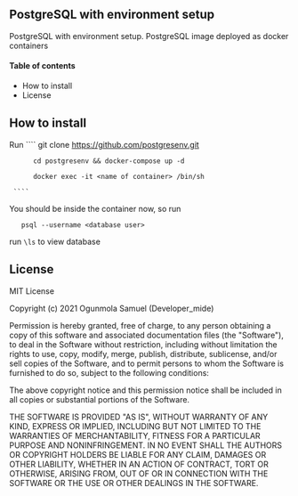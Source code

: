 ## PostgreSQL with environment setup ##
PostgreSQL with environment setup. PostgreSQL image deployed as docker containers


#### Table of contents ####
 - How to install 
 - License

## How to install ##

Run 
     ````
          git clone https://github.com/postgresenv.git

          cd postgresenv && docker-compose up -d

          docker exec -it <name of container> /bin/sh 
     
     ````

You should be inside the container now, so run 
   ```
      psql --username <database user>
   
   ````

run 
`\ls`
to view database


## License ##
MIT License

Copyright (c) 2021 Ogunmola Samuel (Developer_mide)

Permission is hereby granted, free of charge, to any person obtaining a copy
of this software and associated documentation files (the "Software"), to deal
in the Software without restriction, including without limitation the rights
to use, copy, modify, merge, publish, distribute, sublicense, and/or sell
copies of the Software, and to permit persons to whom the Software is
furnished to do so, subject to the following conditions:

The above copyright notice and this permission notice shall be included in all
copies or substantial portions of the Software.

THE SOFTWARE IS PROVIDED "AS IS", WITHOUT WARRANTY OF ANY KIND, EXPRESS OR
IMPLIED, INCLUDING BUT NOT LIMITED TO THE WARRANTIES OF MERCHANTABILITY,
FITNESS FOR A PARTICULAR PURPOSE AND NONINFRINGEMENT. IN NO EVENT SHALL THE
AUTHORS OR COPYRIGHT HOLDERS BE LIABLE FOR ANY CLAIM, DAMAGES OR OTHER
LIABILITY, WHETHER IN AN ACTION OF CONTRACT, TORT OR OTHERWISE, ARISING FROM,
OUT OF OR IN CONNECTION WITH THE SOFTWARE OR THE USE OR OTHER DEALINGS IN THE
SOFTWARE.


